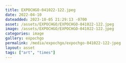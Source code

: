 ```yaml
---
title: EXPOCHGO-041022-122.jpeg
date: 2022-04-10
dateadded: 2023-10-05 21:29:13 -0700
asset: /assets/EXPOCHGO/EXPOCHGO-041022-122.jpeg
image: /assets/EXPOCHGO/EXPOCHGO-041022-122.jpeg
categories: image
gallery: expochgo
permalink: /media/expochgo/expochgo-041022-122-jpeg
layout: asset
tags: ["art", "times"]
--- 
```

